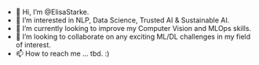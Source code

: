 - 👋 Hi, I’m @ElisaStarke.
- 👀 I’m interested in NLP, Data Science, Trusted AI & Sustainable AI.
- 🌱 I’m currently looking to improve my Computer Vision and MLOps skills.
- 💞️ I’m looking to collaborate on any exciting ML/DL challenges in my field of interest.
- 📫 How to reach me ... tbd. :)

